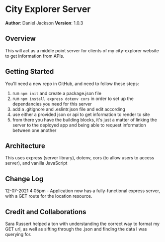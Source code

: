 # City Explorer Server

**Author**: Daniel Jackson
**Version**: 1.0.3 

## Overview
This will act as a middle point server for clients of my city-explorer website to get information from APIs. 

## Getting Started
You'll need a new repo in GitHub, and need to follow these steps: 
1. run ```npm init``` and create a package.json file
2. run ```npm install express dotenv cors``` in order to set up the dependancies you need for this server
3. add a .gitignore and .eslintr.json file and edit according
4. use either a provided json or api to get information to render to site
5. from there you have the building blocks, it's just a matter of linking the server to the deployed app and being able to request information between one another
## Architecture
This uses express (server library), dotenv, cors (to allow users to access server), and vanilla JavaScript

## Change Log

12-07-2021 4:05pm - Application now has a fully-functional express server, with a GET route for the location resource.

## Credit and Collaborations
Sara Russert helped a ton with understanding the correct way to format my GET url, as well as sifting through the .json and finding the data I was querying for.